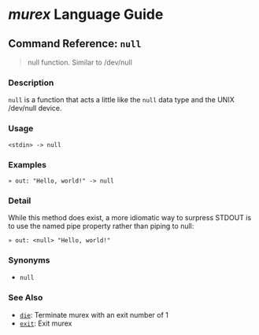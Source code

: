 # _murex_ Language Guide

## Command Reference: `null`

> null function. Similar to /dev/null

### Description

`null` is a function that acts a little like the `null` data type and the
UNIX /dev/null device.

### Usage

    <stdin> -> null

### Examples

    » out: "Hello, world!" -> null

### Detail

While this method does exist, a more idiomatic way to surpress STDOUT is to
use the named pipe property rather than piping to null:

    » out: <null> "Hello, world!"

### Synonyms

* `null`


### See Also

* [`die`](../commands/die.md):
  Terminate murex with an exit number of 1
* [`exit`](../commands/exit.md):
  Exit murex